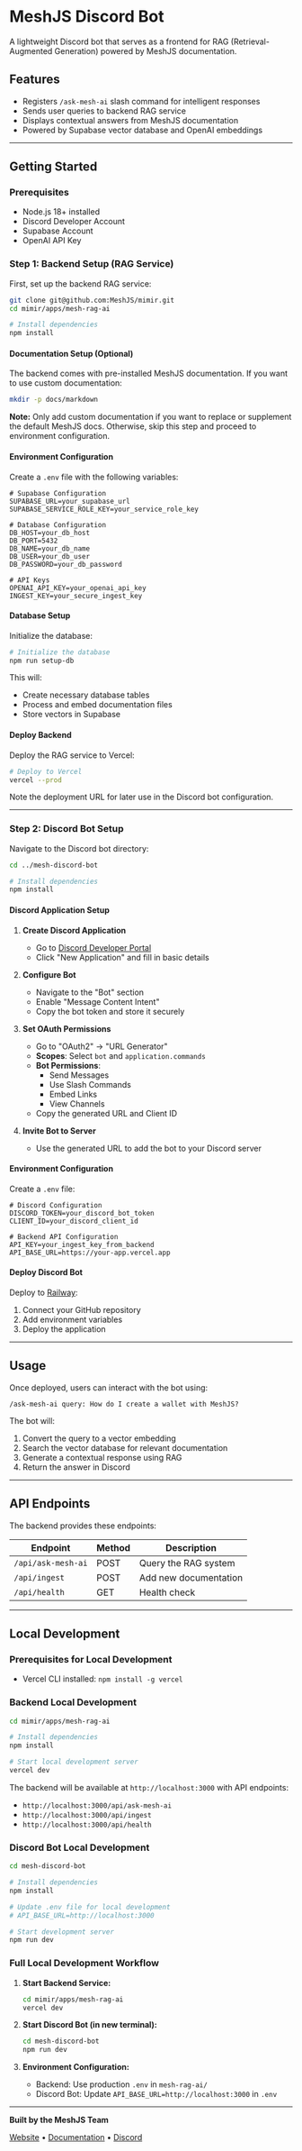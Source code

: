 # MeshJS Discord Bot

A lightweight Discord bot that serves as a frontend for RAG (Retrieval-Augmented Generation) powered by MeshJS documentation.

## Features

- Registers `/ask-mesh-ai` slash command for intelligent responses
- Sends user queries to backend RAG service
- Displays contextual answers from MeshJS documentation
- Powered by Supabase vector database and OpenAI embeddings

---

## Getting Started

### Prerequisites

- Node.js 18+ installed
- Discord Developer Account
- Supabase Account
- OpenAI API Key

### Step 1: Backend Setup (RAG Service)

First, set up the backend RAG service:

```bash
git clone git@github.com:MeshJS/mimir.git
cd mimir/apps/mesh-rag-ai

# Install dependencies
npm install
```

#### Documentation Setup (Optional)

The backend comes with pre-installed MeshJS documentation. If you want to use custom documentation:

```bash
mkdir -p docs/markdown
```

**Note:** Only add custom documentation if you want to replace or supplement the default MeshJS docs. Otherwise, skip this step and proceed to environment configuration.

#### Environment Configuration

Create a `.env` file with the following variables:

```env
# Supabase Configuration
SUPABASE_URL=your_supabase_url
SUPABASE_SERVICE_ROLE_KEY=your_service_role_key

# Database Configuration
DB_HOST=your_db_host
DB_PORT=5432
DB_NAME=your_db_name
DB_USER=your_db_user
DB_PASSWORD=your_db_password

# API Keys
OPENAI_API_KEY=your_openai_api_key
INGEST_KEY=your_secure_ingest_key
```

#### Database Setup

Initialize the database:

```bash
# Initialize the database
npm run setup-db
```

This will:
- Create necessary database tables
- Process and embed documentation files
- Store vectors in Supabase

#### Deploy Backend

Deploy the RAG service to Vercel:

```bash
# Deploy to Vercel
vercel --prod
```

Note the deployment URL for later use in the Discord bot configuration.

---

### Step 2: Discord Bot Setup

Navigate to the Discord bot directory:

```bash
cd ../mesh-discord-bot

# Install dependencies
npm install
```

#### Discord Application Setup

1. **Create Discord Application**
   - Go to [Discord Developer Portal](https://discord.com/developers/applications)
   - Click "New Application" and fill in basic details

2. **Configure Bot**
   - Navigate to the "Bot" section
   - Enable "Message Content Intent"
   - Copy the bot token and store it securely

3. **Set OAuth Permissions**
   - Go to "OAuth2" → "URL Generator"
   - **Scopes**: Select `bot` and `application.commands`
   - **Bot Permissions**: 
     - Send Messages
     - Use Slash Commands
     - Embed Links
     - View Channels
   - Copy the generated URL and Client ID

4. **Invite Bot to Server**
   - Use the generated URL to add the bot to your Discord server

#### Environment Configuration

Create a `.env` file:

```env
# Discord Configuration
DISCORD_TOKEN=your_discord_bot_token
CLIENT_ID=your_discord_client_id

# Backend API Configuration
API_KEY=your_ingest_key_from_backend
API_BASE_URL=https://your-app.vercel.app
```

#### Deploy Discord Bot

Deploy to [Railway](https://railway.com/):

1. Connect your GitHub repository
2. Add environment variables
3. Deploy the application

---

## Usage

Once deployed, users can interact with the bot using:

```
/ask-mesh-ai query: How do I create a wallet with MeshJS?
```

The bot will:
1. Convert the query to a vector embedding
2. Search the vector database for relevant documentation
3. Generate a contextual response using RAG
4. Return the answer in Discord

---

## API Endpoints

The backend provides these endpoints:

| Endpoint | Method | Description |
|----------|--------|-------------|
| `/api/ask-mesh-ai` | POST | Query the RAG system |
| `/api/ingest` | POST | Add new documentation |
| `/api/health` | GET | Health check |

---

## Local Development

### Prerequisites for Local Development

- Vercel CLI installed: `npm install -g vercel`

### Backend Local Development

```bash
cd mimir/apps/mesh-rag-ai

# Install dependencies
npm install

# Start local development server
vercel dev
```

The backend will be available at `http://localhost:3000` with API endpoints:
- `http://localhost:3000/api/ask-mesh-ai`
- `http://localhost:3000/api/ingest`
- `http://localhost:3000/api/health`

### Discord Bot Local Development

```bash
cd mesh-discord-bot

# Install dependencies
npm install

# Update .env file for local development
# API_BASE_URL=http://localhost:3000

# Start development server
npm run dev
```

### Full Local Development Workflow

1. **Start Backend Service:**
   ```bash
   cd mimir/apps/mesh-rag-ai
   vercel dev
   ```

2. **Start Discord Bot (in new terminal):**
   ```bash
   cd mesh-discord-bot
   npm run dev
   ```

3. **Environment Configuration:**
   - Backend: Use production `.env` in `mesh-rag-ai/`
   - Discord Bot: Update `API_BASE_URL=http://localhost:3000` in `.env`

---

**Built by the MeshJS Team**

[Website](https://meshjs.dev) • [Documentation](https://docs.meshjs.dev) • [Discord](https://discord.com/invite/WvnCNqmAxy)

